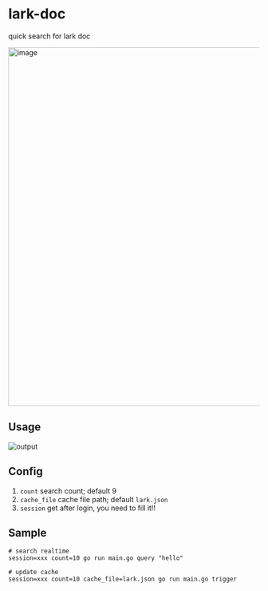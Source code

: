 # lark-doc
quick search for lark doc

<img width="718" alt="image" src="https://user-images.githubusercontent.com/63107263/209918773-731dfbb4-d5bc-4abe-91d1-4fa479db7c4b.png">

## Usage
![output](assets/output.gif)

## Config
1. `count` search count; default 9
2. `cache_file` cache file path; default `lark.json`
3. `session` get after login, you need to fill it!!


## Sample

```shell
# search realtime
session=xxx count=10 go run main.go query "hello"

# update cache
session=xxx count=10 cache_file=lark.json go run main.go trigger
```
